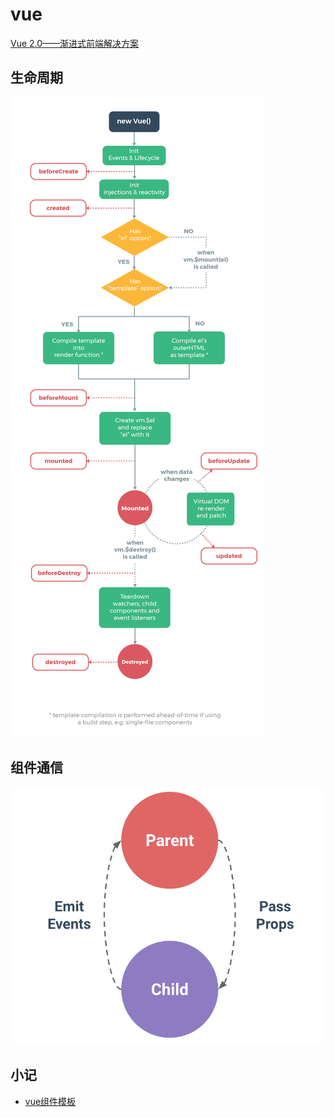 # vue 

[Vue 2.0——渐进式前端解决方案](http://www.infoq.com/cn/articles/vue-2-progressive-front-end-solution)

## 生命周期

![](https://raw.githubusercontent.com/NARUTOne/resources-github/master/imgs/vue/lifecycle.png)

## 组件通信

![](https://raw.githubusercontent.com/NARUTOne/resources-github/master/imgs/vue/props-events.png)

## 小记

- [vue组件模板](https://segmentfault.com/q/1010000010775587)


